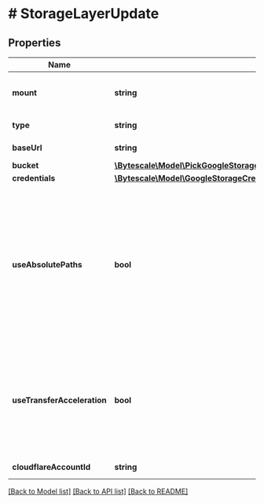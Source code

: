 # # StorageLayerUpdate

## Properties

Name | Type | Description | Notes
------------ | ------------- | ------------- | -------------
**mount** | **string** | Absolute path to a folder. Begins with a &#x60;/&#x60;. Should not end with a &#x60;/&#x60;. | [optional]
**type** | **string** | The type of this storage layer. |
**baseUrl** | **string** | URL for an http(s) resource. | [optional]
**bucket** | [**\Bytescale\Model\PickGoogleStorageExcludeKeyofGoogleStorageCredentialsBucket**](PickGoogleStorageExcludeKeyofGoogleStorageCredentialsBucket.md) |  |
**credentials** | [**\Bytescale\Model\GoogleStorageCredentials**](GoogleStorageCredentials.md) |  |
**useAbsolutePaths** | **bool** | If &#x60;true&#x60; then writes Google Storage objects with full &#x60;filePath&#x60; as key, prefixed with the &#x60;objectKeyPrefix&#x60;.  If &#x60;false&#x60; then writes Google Storage objects using a relative &#x60;filePath&#x60; in relation to folder&#39;s path, prefixed with the &#x60;objectKeyPrefix&#x60;. |
**useTransferAcceleration** | **bool** | Enables S3 transfer acceleration, providing improved file upload speeds for larger files.  Note: this setting must also be enabled on the S3 bucket. |
**cloudflareAccountId** | **string** | Cloudflare Account ID. |

[[Back to Model list]](../../README.md#models) [[Back to API list]](../../README.md#endpoints) [[Back to README]](../../README.md)
